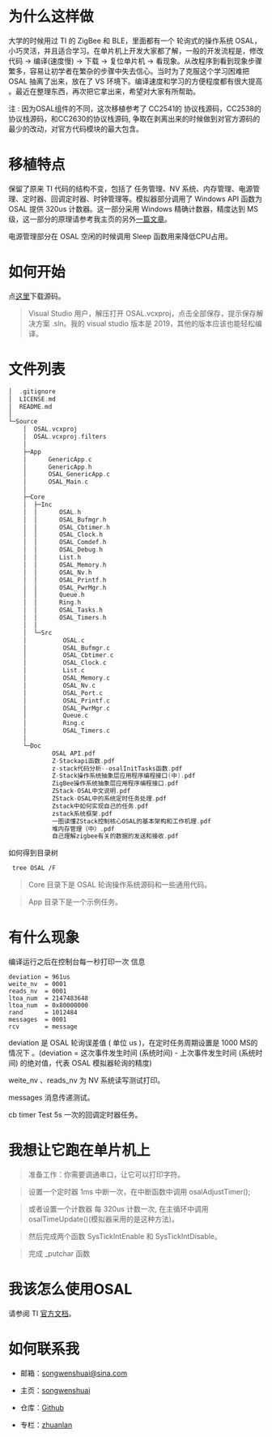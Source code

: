 # 为什么这样做

大学的时候用过 TI 的 ZigBee 和 BLE，里面都有一个 轮询式的操作系统 OSAL，小巧灵活，并且适合学习。在单片机上开发大家都了解，一般的开发流程是，修改代码 -> 编译(速度慢) -> 下载 -> 复位单片机 -> 看现象。从改程序到看到现象步骤繁多，容易让初学者在繁杂的步骤中失去信心。当时为了克服这个学习困难把 OSAL 抽离了出来，放在了 VS 环境下。编译速度和学习的方便程度都有很大提高 。最近在整理东西，再次把它拿出来，希望对大家有所帮助。

注 : 因为OSAL组件的不同，这次移植参考了 CC2541的 协议栈源码，CC2538的协议栈源码，和CC2630的协议栈源码, 争取在剥离出来的时候做到对官方源码的最少的改动，对官方代码模块的最大包含。

# 移植特点

保留了原来 TI 代码的结构不变，包括了 任务管理、NV 系统、内存管理、电源管理、定时器、回调定时器、时钟管理等。模拟器部分调用了 Windows API 函数为 OSAL 提供 320us 计数器。这一部分采用 Windows 精确计数器，精度达到 MS 级，这一部分的原理请参考我主页的另外[一篇文章](<https://zhuanlan.zhihu.com/p/70258432>)。

电源管理部分在 OSAL 空闲的时候调用 Sleep 函数用来降低CPU占用。

# 如何开始
点[这里](https://github.com/songwenshuai/OSAL)下载源码。

> Visual Studio 用户，解压打开 OSAL.vcxproj，点击全部保存，提示保存解决方案 .sln。我的 visual studio 版本是 2019，其他的版本应该也能轻松编译。

# 文件列表
```c
│  .gitignore
│  LICENSE.md
│  README.md
│
└─Source
    │  OSAL.vcxproj
    │  OSAL.vcxproj.filters
    │
    ├─App
    │      GenericApp.c
    │      GenericApp.h
    │      OSAL_GenericApp.c
    │      OSAL_Main.c
    │
    ├─Core
    │  ├─Inc
    │  │      OSAL.h
    │  │      OSAL_Bufmgr.h
    │  │      OSAL_Cbtimer.h
    │  │      OSAL_Clock.h
    │  │      OSAL_Comdef.h
    │  │      OSAL_Debug.h
    │  │      List.h
    │  │      OSAL_Memory.h
    │  │      OSAL_Nv.h
    │  │      OSAL_Printf.h
    │  │      OSAL_PwrMgr.h
    │  │      Queue.h
    │  │      Ring.h
    │  │      OSAL_Tasks.h
    │  │      OSAL_Timers.h
    │  │
    │  └─Src
    │          OSAL.c
    │          OSAL_Bufmgr.c
    │          OSAL_Cbtimer.c
    │          OSAL_Clock.c
    │          List.c
    │          OSAL_Memory.c
    │          OSAL_Nv.c
    │          OSAL_Port.c
    │          OSAL_Printf.c
    │          OSAL_PwrMgr.c
    │          Queue.c
    │          Ring.c
    │          OSAL_Timers.c
    │
    └─Doc
            OSAL API.pdf
            Z-Stackapi函数.pdf
            z-stack代码分析--osalInitTasks函数.pdf
            Z-Stack操作系统抽象层应用程序编程接口(中).pdf
            ZigBee操作系统抽象层应用程序编程接口.pdf
            ZStack-OSAL中文说明.pdf
            ZStack-OSAL中的系统定时任务处理.pdf
            Zstack中如何实现自己的任务.pdf
            zstack系统框架.pdf
            一图读懂ZStack控制核心OSAL的基本架构和工作机理.pdf
            堆内存管理（中）.pdf
            自己理解zigbee有关的数据的发送和接收.pdf
```

如何得到目录树

```bash
 tree OSAL /F
```

> Core 目录下是 OSAL 轮询操作系统源码和一些通用代码。

> App 目录下是一个示例任务。

# 有什么现象
编译运行之后在控制台每一秒打印一次 信息

```
deviation = 961us
weite_nv  = 0001
reads_nv  = 0001
ltoa_num  = 2147483648
ltoa_num  = 0x80000000
rand      = 1012484
messages  = 0001
rcv       = message
```

deviation 是 OSAL 轮询误差值 ( 单位 us )，在定时任务周期设置是 1000 MS的情况下 。(deviation  = 这次事件发生时间 (系统时间) - 上次事件发生时间 (系统时间) 的绝对值，代表 OSAL 模拟器轮询的精度)

weite_nv 、reads_nv 为 NV 系统读写测试打印。

messages 消息传递测试。

cb timer Test 5s 一次的回调定时器任务。

# 我想让它跑在单片机上
> 准备工作：你需要调通串口，让它可以打印字符。
>

> 设置一个定时器 1ms 中断一次，在中断函数中调用 osalAdjustTimer();

> 或者设置一个计数器 每 320us 计数一次, 在主循环中调用 osalTimeUpdate()(模拟器采用的是这种方法)。

> 然后完成两个函数 SysTickIntEnable 和 SysTickIntDisable。

> 完成 _putchar 函数

# 我该怎么使用OSAL
请参阅 TI [官方文档](<https://github.com/songwenshuai/OSAL/blob/master/OSAL API.pdf>)。

# 如何联系我

- 邮箱：[songwenshuai@sina.com](mailto:songwenshuai@sina.com)
- 主页：[songwenshuai](<https://github.com/songwenshuai>)
- 仓库：[Github](<https://github.com/songwenshuai>)

- 专栏：[zhuanlan](<https://zhuanlan.zhihu.com/songwenshuai>)

